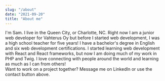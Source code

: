 ```yaml
---
slug: "/about"
date: "2021-09-20"
title: "About me"
---
```


I'm Sam. I live in the Queen City, or Charlotte, NC. Right now I am a junior web developer for Vahterus Oy but before I started web development, I was a high school teacher for five years! I have a bachelor's degree in English and six web development certifications. I started learning web development with React and React frameworks, but now I am doing much of my work in PHP and Twig. I love connecting with people around the world and learning as much as I can from others!<br />Want to work on a project together? Message me on LinkedIn or use the contact button above.